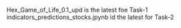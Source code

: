 Hex_Game_of_Life_0.1_upd is the latest foe Task-1
indicators_predictions_stocks.jpynb id the latest for Task-2
